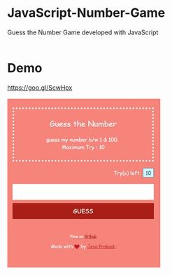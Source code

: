 # JavaScript-Number-Game
Guess the Number Game developed with JavaScript
<br><br>
# Demo
https://goo.gl/ScwHpx
<br><br>
[![JavaScript-Number-Game](/guess.jpg)](https://goo.gl/ScwHpx)
